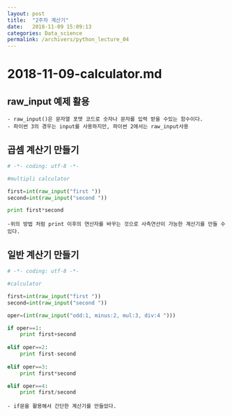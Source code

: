 ```yaml
---
layout: post
title:  "2주차 계산기"
date:   2018-11-09 15:09:13
categories: Data_science
permalink: /archivers/python_lecture_04
---
```


# 2018-11-09-calculator.md

## raw_input 예제 활용 

	- raw_input()은 문자열 포맷 코드로 숫자나 문자를 입력 받을 수있는 함수이다.
	- 파이썬 3의 경우는 input를 사용하지만, 파이썬 2에서는 raw_input사용
	

## 곱셈 계산기 만들기

```python
# -*- coding: utf-8 -*-

#multipli calculator

first=int(raw_input("first "))
second=int(raw_input("second "))

print first*second

```
	

	-위의 방법 처럼 print 이후의 연산자를 바꾸는 것으로 사측연산이 가능한 계산기를 만들 수 있다.


## 일반 계산기 만들기

```python
# -*- coding: utf-8 -*-

#calculator

first=int(raw_input("first "))
second=int(raw_input("second "))

oper=(int(raw_input("odd:1, minus:2, mul:3, div:4 ")))

if oper==1: 
    print first+second
    
elif oper==2:
    print first-second
    
elif oper==3:
    print first*second

elif oper==4:
    print first/second

```

	- if문을 활용해서 간단한 계산기를 만들었다. 

